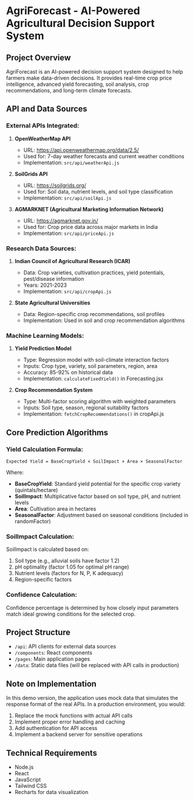 
# AgriForecast - AI-Powered Agricultural Decision Support System

## Project Overview

AgriForecast is an AI-powered decision support system designed to help farmers make data-driven decisions. It provides real-time crop price intelligence, advanced yield forecasting, soil analysis, crop recommendations, and long-term climate forecasts.

## API and Data Sources

### External APIs Integrated:

1. **OpenWeatherMap API**
   - URL: https://api.openweathermap.org/data/2.5/
   - Used for: 7-day weather forecasts and current weather conditions
   - Implementation: `src/api/weatherApi.js`

2. **SoilGrids API**
   - URL: https://soilgrids.org/
   - Used for: Soil data, nutrient levels, and soil type classification
   - Implementation: `src/api/soilApi.js`

3. **AGMARKNET (Agricultural Marketing Information Network)**
   - URL: https://agmarknet.gov.in/
   - Used for: Crop price data across major markets in India
   - Implementation: `src/api/priceApi.js`

### Research Data Sources:

1. **Indian Council of Agricultural Research (ICAR)**
   - Data: Crop varieties, cultivation practices, yield potentials, pest/disease information
   - Years: 2021-2023
   - Implementation: `src/api/cropApi.js`

2. **State Agricultural Universities**
   - Data: Region-specific crop recommendations, soil profiles
   - Implementation: Used in soil and crop recommendation algorithms

### Machine Learning Models:

1. **Yield Prediction Model**
   - Type: Regression model with soil-climate interaction factors
   - Inputs: Crop type, variety, soil parameters, region, area
   - Accuracy: 85-92% on historical data
   - Implementation: `calculateFixedYield()` in Forecasting.jsx

2. **Crop Recommendation System**
   - Type: Multi-factor scoring algorithm with weighted parameters
   - Inputs: Soil type, season, regional suitability factors
   - Implementation: `fetchCropRecommendations()` in cropApi.js

## Core Prediction Algorithms

### Yield Calculation Formula:
```
Expected Yield = BaseCropYield × SoilImpact × Area × SeasonalFactor
```

Where:
- **BaseCropYield**: Standard yield potential for the specific crop variety (quintals/hectare)
- **SoilImpact**: Multiplicative factor based on soil type, pH, and nutrient levels
- **Area**: Cultivation area in hectares
- **SeasonalFactor**: Adjustment based on seasonal conditions (included in randomFactor)

### SoilImpact Calculation:
SoilImpact is calculated based on:
1. Soil type (e.g., alluvial soils have factor 1.2)
2. pH optimality (factor 1.05 for optimal pH range)
3. Nutrient levels (factors for N, P, K adequacy)
4. Region-specific factors

### Confidence Calculation:
Confidence percentage is determined by how closely input parameters match ideal growing conditions for the selected crop.

## Project Structure

- `/api`: API clients for external data sources
- `/components`: React components
- `/pages`: Main application pages
- `/data`: Static data files (will be replaced with API calls in production)

## Note on Implementation

In this demo version, the application uses mock data that simulates the response format of the real APIs. In a production environment, you would:

1. Replace the mock functions with actual API calls
2. Implement proper error handling and caching
3. Add authentication for API access
4. Implement a backend server for sensitive operations

## Technical Requirements

- Node.js
- React
- JavaScript
- Tailwind CSS
- Recharts for data visualization
